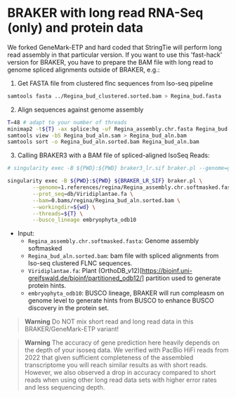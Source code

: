 # BRAKER with long read RNA-Seq (only) and protein data
We forked GeneMark-ETP and hard coded that StringTie will perform long read assembly in that particular version. If you want to use this 'fast-hack' version for BRAKER, you have to prepare the BAM file with long read to genome spliced alignments outside of BRAKER, e.g.:

1. Get FASTA file from clustered flnc sequences from Iso-seq pipeline
```bash
samtools fasta ../Regina_bud_clustered.sorted.bam > Regina_bud.fasta
```

2. Align sequences against genome assembly
```bash
T=48 # adapt to your number of threads
minimap2 -t${T} -ax splice:hq -uf Regina_assembly.chr.fasta Regina_bud.fasta > Regina_isoforms_aln.sam
samtools view -bS Regina_bud_aln.sam > Regina_bud_aln.bam
samtools sort -o Regina_bud_aln.sorted.bam Regina_bud_aln.bam
```

3. Calling BRAKER3 with a BAM file of spliced-aligned IsoSeq Reads:
```bash
# singularity exec -B ${PWD}:${PWD} braker3_lr.sif braker.pl --genome=genome.fa --prot_seq=protein_db.fa –-bam=isoseq.bam --threads=${T} 

singularity exec -B ${PWD}:${PWD} ${BRAKER_LR_SIF} braker.pl \
        --genome=1.references/regina/Regina_assembly.chr.softmasked.fasta \
        --prot_seq=db/Viridiplantae.fa \
        --bam=0.bams/regina/Regina_bud_aln.sorted.bam \
        --workingdir=${wd} \
        --threads=${T} \
        --busco_lineage embryophyta_odb10 
```
* Input:
  - `Regina_assembly.chr.softmasked.fasta`: Genome assembly softmasked
  - `Regina_bud_aln.sorted.bam`: bam file with spliced alignments from Iso-seq clustered FLNC sequences.
  - `Viridiplantae.fa`: Plant (OrthoDB_v12)[https://bioinf.uni-greifswald.de/bioinf/partitioned_odb12/] partition used to generate protein hints.
  - `embryophyta_odb10`: BUSCO lineage, BRAKER will run compleasm on genome level to generate hints from BUSCO to enhance BUSCO discovery in the protein set.

> **Warning** Do NOT mix short read and long read data in this BRAKER/GeneMark-ETP variant!

> **Warning** The accuracy of gene prediction here heavily depends on the depth of your isoseq data. We verified with PacBio HiFi reads from 2022 that given sufficient completeness of the assembled transcriptome you will reach similar results as with short reads. However, we also observed a drop in accuracy compared to short reads when using other long read data sets with higher error rates and less sequencing depth.
